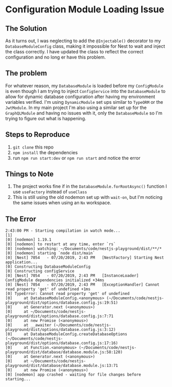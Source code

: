 # Configuration Module Loading Issue

## The Solution

As it turns out, I was neglecting to add the `@Injectable()` decorator to my `DatabaseModuleConfig` class, making it impossible for Nest to wait and inject the class correctly. I have updated the class to reflect the correct configuration and no long er have this problem.

## The problem

For whatever reason, my `DatabaseModule` is loaded before my `ConfigModule` is even though I am trying to inject `ConfigService` into the `DatabaseModule` to allow for dynamic database configuration after having my environment variables verified. I'm using `DynamicModule` set ups similar to `TypeORM` or the `JwtModule`. In my main project I'm also using a similar set up for the `GraphQLModule` and having no issues with it, only the `DatabaseModule` so I'm trying to figure out what is happening.

## Steps to Reproduce

1. `git clone` this repo
2. `npm install` the dependencies
3. run `npm run start:dev` or `npm run start` and notice the error

## Things to Note

1. The project works fine if in the `DatabaseModule.forRootAsync()` function I use `useFactory` instead of `useClass`
2. This is still using the old nodemon set up with `wait-on`, but I'm noticing the same issues when using an `Nx` workspace.

## The Error

```shell
2:43:00 PM - Starting compilation in watch mode...
[1] 
[0] [nodemon] 1.19.1
[0] [nodemon] to restart at any time, enter `rs`
[0] [nodemon] watching: ~/Documents/code/nestjs-playground/dist/**/*
[0] [nodemon] starting `node dist/main`
[0] [Nest] 7054   - 07/20/2019, 2:43 PM   [NestFactory] Starting Nest application...
[0] Constructing DatabaseModuleConfig
[0] Constructing configService
[0] [Nest] 7054   - 07/20/2019, 2:43 PM   [InstanceLoader] ConfigModule dependencies initialized +34ms
[0] [Nest] 7054   - 07/20/2019, 2:43 PM   [ExceptionHandler] Cannot read property 'get' of undefined +1ms
[0] TypeError: Cannot read property 'get' of undefined
[0]     at DatabaseModuleConfig.<anonymous> (~/Documents/code/nestjs-playground/dist/options/database.config.js:19:51)
[0]     at Generator.next (<anonymous>)
[0]     at ~/Documents/code/nestjs-playground/dist/options/database.config.js:7:71
[0]     at new Promise (<anonymous>)
[0]     at __awaiter (~/Documents/code/nestjs-playground/dist/options/database.config.js:3:12)
[0]     at DatabaseModuleConfig.createDatabaseOptions (~/Documents/code/nestjs-playground/dist/options/database.config.js:17:16)
[0]     at Function.<anonymous> (~/Documents/code/nestjs-playground/dist/database/database.module.js:58:120)
[0]     at Generator.next (<anonymous>)
[0]     at ~/Documents/code/nestjs-playground/dist/database/database.module.js:13:71
[0]     at new Promise (<anonymous>)
[0] [nodemon] app crashed - waiting for file changes before starting...
```